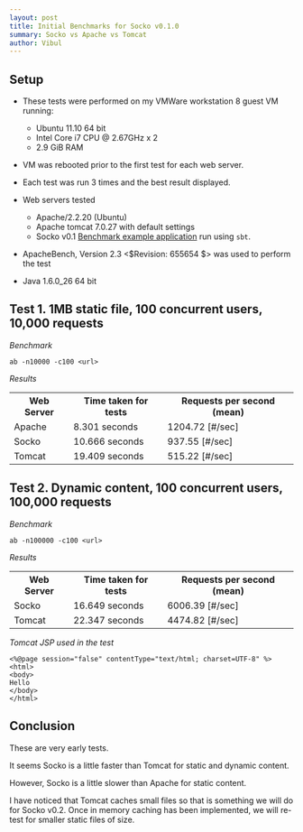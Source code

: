 ```yaml
---
layout: post
title: Initial Benchmarks for Socko v0.1.0
summary: Socko vs Apache vs Tomcat
author: Vibul
---
```


## Setup
 - These tests were performed on my VMWare workstation 8 guest VM running:
   - Ubuntu 11.10 64 bit
   - Intel Core i7 CPU @ 2.67GHz x 2
   - 2.9 GiB RAM

 - VM was rebooted prior to the first test for each web server.

 - Each test was run 3 times and the best result displayed.

 - Web servers tested
   - Apache/2.2.20 (Ubuntu)
   - Apache tomcat 7.0.27 with default settings
   - Socko v0.1 [Benchmark example application](https://github.com/mashupbots/socko/tree/master/socko-examples/src/main/scala/org/mashupbots/socko/examples/benchmark)
     run using `sbt`.
   
 - ApacheBench, Version 2.3 <$Revision: 655654 $> was used to perform the test
 
 - Java 1.6.0_26 64 bit
 
 
## Test 1. 1MB static file, 100 concurrent users, 10,000 requests

*Benchmark*

`ab -n10000 -c100 <url>`

*Results*

<table class="code">
  <tr>
    <th>Web Server</th>
    <th>Time taken for tests</th>
    <th>Requests per second (mean)</th>
  </tr>
  <tr>
    <td>Apache</td>
    <td>8.301 seconds</td>
    <td>1204.72 [#/sec] </td>
  </tr>
  <tr>
    <td>Socko</td>
    <td>10.666 seconds</td>
    <td>937.55 [#/sec] </td>
  </tr>
  <tr>
    <td>Tomcat</td>
    <td>19.409 seconds</td>
    <td>515.22 [#/sec] </td>
  </tr>
</table>


## Test 2. Dynamic content, 100 concurrent users, 100,000 requests

*Benchmark*

`ab -n100000 -c100 <url>`

*Results*

<table class="code">
  <tr>
    <th>Web Server</th>
    <th>Time taken for tests</th>
    <th>Requests per second (mean)</th>
  </tr>
  <tr>
    <td>Socko</td>
    <td>16.649 seconds</td>
    <td>6006.39 [#/sec] </td>
  </tr>
  <tr>
    <td>Tomcat</td>
    <td>22.347 seconds</td>
    <td>4474.82 [#/sec] </td>
  </tr>
</table>

*Tomcat JSP used in the test*

    <%@page session="false" contentType="text/html; charset=UTF-8" %>
    <html>
    <body>
    Hello
    </body>
    </html>

## Conclusion

These are very early tests.

It seems Socko is a little faster than Tomcat for static and dynamic content.

However, Socko is a little slower than Apache for static content.

I have noticed that Tomcat caches small files so that is something we will do for Socko v0.2.
Once in memory caching has been implemented, we will re-test for smaller static files of size.

